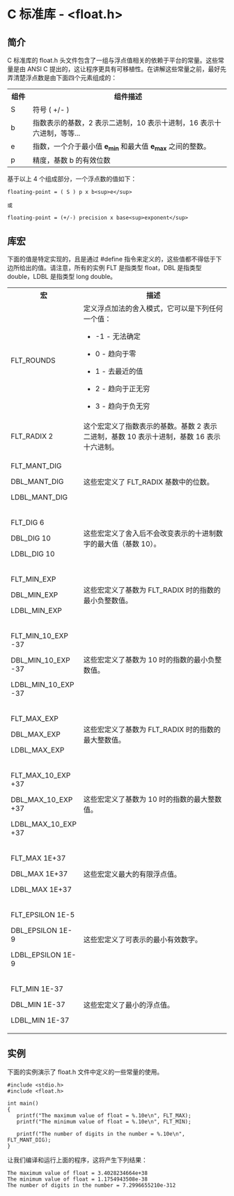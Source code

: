 # C 标准库 - <float.h>

## 简介
C 标准库的 float.h 头文件包含了一组与浮点值相关的依赖于平台的常量。这些常量是由 ANSI C 提出的，这让程序更具有可移植性。在讲解这些常量之前，最好先弄清楚浮点数是由下面四个元素组成的：

</p> <table > <tr><th style="width:10%">组件</th><th>组件描述</th></tr> <tr><td>S</td><td>符号 ( +/- )</td></tr> <tr><td>b</td><td>指数表示的基数，2 表示二进制，10 表示十进制，16 表示十六进制，等等...</td></tr> <tr><td>e</td><td>指数，一个介于最小值 <b>e<sub>min</sub></b> 和最大值 <b>e<sub>max</sub></b> 之间的整数。</td></tr> <tr><td>p</td><td>精度，基数 b 的有效位数</td></tr> </table> <p>

基于以上 4 个组成部分，一个浮点数的值如下：

```
floating-point = ( S ) p x b<sup>e</sup>

或

floating-point = (+/-) precision x base<sup>exponent</sup>
```

## 库宏
下面的值是特定实现的，且是通过 #define 指令来定义的，这些值都不得低于下边所给出的值。请注意，所有的实例 FLT 是指类型 float，DBL 是指类型 double，LDBL 是指类型 long double。
</p> <table > <tr><th style="width:30%">宏</th><th>描述</th></tr> <tr><td>FLT_ROUNDS</td><td>定义浮点加法的舍入模式，它可以是下列任何一个值： <ul > <li><p>-1 - 无法确定</p></li> <li><p>0 - 趋向于零</p></li> <li><p>1 - 去最近的值</p></li> <li><p>2 - 趋向于正无穷</p></li> <li><p>3 - 趋向于负无穷</p></li> </ul> </td></tr> <tr><td>FLT_RADIX 2</td><td>这个宏定义了指数表示的基数。基数 2 表示二进制，基数 10 表示十进制，基数 16 表示十六进制。</td></tr> <tr><td> <p>FLT_MANT_DIG</p> <p>DBL_MANT_DIG</p> <p>LDBL_MANT_DIG</p></td><td>这些宏定义了 FLT_RADIX 基数中的位数。</td></tr> <tr><td> <p>FLT_DIG 6</p> <p>DBL_DIG 10</p> <p>LDBL_DIG 10</p></td><td>这些宏定义了舍入后不会改变表示的十进制数字的最大值（基数 10）。</td></tr> <tr><td> <p>FLT_MIN_EXP</p> <p>DBL_MIN_EXP</p> <p>LDBL_MIN_EXP</p></td><td>这些宏定义了基数为 FLT_RADIX 时的指数的最小负整数值。</td></tr> <tr><td> <p>FLT_MIN_10_EXP -37</p> <p>DBL_MIN_10_EXP -37</p> <p>LDBL_MIN_10_EXP -37</p></td><td>这些宏定义了基数为 10 时的指数的最小负整数值。</td></tr> <tr><td> <p>FLT_MAX_EXP</p> <p>DBL_MAX_EXP</p> <p>LDBL_MAX_EXP</p></td><td>这些宏定义了基数为 FLT_RADIX 时的指数的最大整数值。</td></tr> <tr><td> <p>FLT_MAX_10_EXP +37</p> <p>DBL_MAX_10_EXP +37</p> <p>LDBL_MAX_10_EXP +37</p></td><td>这些宏定义了基数为 10 时的指数的最大整数值。</td></tr> <tr><td> <p>FLT_MAX 1E+37</p> <p>DBL_MAX 1E+37</p> <p>LDBL_MAX 1E+37</p></td><td>这些宏定义最大的有限浮点值。</td></tr> <tr><td> <p>FLT_EPSILON 1E-5</p> <p>DBL_EPSILON 1E-9</p> <p>LDBL_EPSILON 1E-9</p></td><td>这些宏定义了可表示的最小有效数字。</td></tr> <tr><td> <p>FLT_MIN 1E-37</p> <p>DBL_MIN 1E-37</p> <p>LDBL_MIN 1E-37</p></td><td>这些宏定义了最小的浮点值。</td></tr> </table> 

## 实例
下面的实例演示了 float.h 文件中定义的一些常量的使用。

```
#include <stdio.h>
#include <float.h>

int main()
{
   printf("The maximum value of float = %.10e\n", FLT_MAX);
   printf("The minimum value of float = %.10e\n", FLT_MIN);

   printf("The number of digits in the number = %.10e\n", FLT_MANT_DIG);
}
```

让我们编译和运行上面的程序，这将产生下列结果：

```
The maximum value of float = 3.4028234664e+38
The minimum value of float = 1.1754943508e-38
The number of digits in the number = 7.2996655210e-312
```